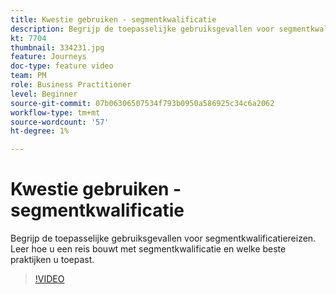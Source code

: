 ```yaml
---
title: Kwestie gebruiken - segmentkwalificatie
description: Begrijp de toepasselijke gebruiksgevallen voor segmentkwalificatiereizen. Leer hoe u een reis bouwt met segmentkwalificatie en welke beste praktijken u toepast.
kt: 7704
thumbnail: 334231.jpg
feature: Journeys
doc-type: feature video
team: PM
role: Business Practitioner
level: Beginner
source-git-commit: 07b06306507534f793b0950a586925c34c6a2062
workflow-type: tm+mt
source-wordcount: '57'
ht-degree: 1%

---
```



# Kwestie gebruiken - segmentkwalificatie

Begrijp de toepasselijke gebruiksgevallen voor segmentkwalificatiereizen. Leer hoe u een reis bouwt met segmentkwalificatie en welke beste praktijken u toepast.

>[!VIDEO](https://video.tv.adobe.com/v/334231?quality=12)
